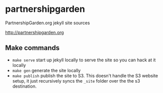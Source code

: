 # partnershipgarden

PartnershipGarden.org jekyll site sources

http://partnershipgarden.org

## Make commands

* `make serve` start up jekyll locally to serve the site so you can hack at it locally
* `make gen`  generate the site locally
* `make publish` publish the site to S3.  This doesn't handle the S3 website setup, it just recursively syncs the `_site` folder over the the s3 destination.

